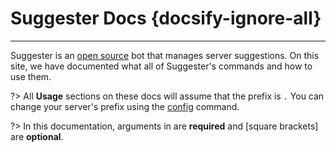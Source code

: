 # Suggester Docs {docsify-ignore-all}
---
Suggester is an [open source](https://github.com/Suggester-Bot/Suggester) bot that manages server suggestions. On this site, we have documented what all of Suggester's commands and how to use them.

?> All **Usage** sections on these docs will assume that the prefix  is `.` You can change your server's prefix using the [config](tr/admin/config.md) command.

?> In this documentation, arguments in <angle brackets> are __required__ and [square brackets] are __optional__.
